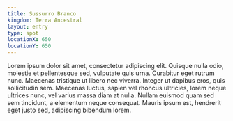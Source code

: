 ```yaml
---
title: Sussurro Branco
kingdom: Terra Ancestral
layout: entry
type: spot
locationX: 650
locationY: 650
---
```


Lorem ipsum dolor sit amet, consectetur adipiscing elit. Quisque nulla odio, molestie et pellentesque sed, vulputate quis urna. Curabitur eget rutrum nunc. Maecenas tristique ut libero nec viverra. Integer ut dapibus eros, quis sollicitudin sem. Maecenas luctus, sapien vel rhoncus ultricies, lorem neque ultrices nunc, vel varius massa diam at nulla. Nullam euismod quam sed sem tincidunt, a elementum neque consequat. Mauris ipsum est, hendrerit eget justo sed, adipiscing bibendum lorem.
